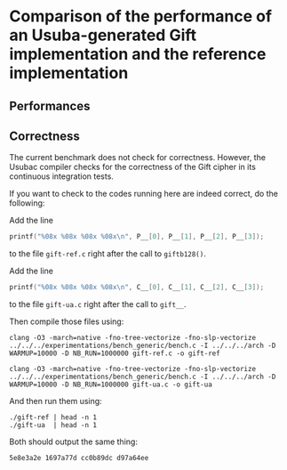 Comparison of the performance of an Usuba-generated Gift implementation and the reference implementation
===

## Performances



## Correctness

The current benchmark does not check for correctness. However, the
Usubac compiler checks for the correctness of the Gift cipher in its
continuous integration tests.

If you want to check to the codes running here are indeed correct, do
the following:

Add the line 
  
  ```c
  printf("%08x %08x %08x %08x\n", P__[0], P__[1], P__[2], P__[3]);
  ```
  
to the file `gift-ref.c` right after the call to `giftb128()`. 
  
Add the line 

  ```c
  printf("%08x %08x %08x %08x\n", C__[0], C__[1], C__[2], C__[3]);
  ```
  
to the file `gift-ua.c` right after the call to `gift__`.
  
Then compile those files using:

  ```
  clang -O3 -march=native -fno-tree-vectorize -fno-slp-vectorize ../../../experimentations/bench_generic/bench.c -I ../../../arch -D WARMUP=10000 -D NB_RUN=1000000 gift-ref.c -o gift-ref
  
  clang -O3 -march=native -fno-tree-vectorize -fno-slp-vectorize ../../../experimentations/bench_generic/bench.c -I ../../../arch -D WARMUP=10000 -D NB_RUN=1000000 gift-ua.c -o gift-ua
  ```

And then run them using:

  ```
  ./gift-ref | head -n 1
  ./gift-ua  | head -n 1
  ```

Both should output the same thing:

  ```
  5e8e3a2e 1697a77d cc0b89dc d97a64ee
  ```
